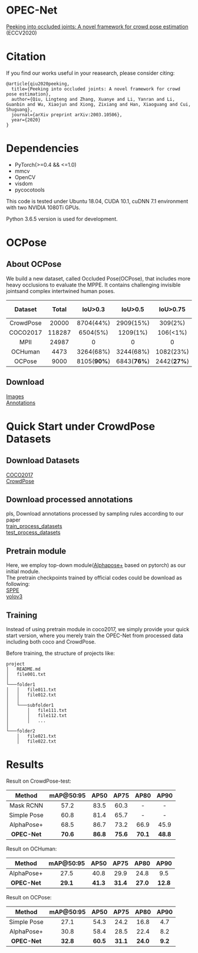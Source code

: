 # OPEC-Net
[Peeking into occluded joints: A novel framework for crowd pose estimation](https://arxiv.org/pdf/2003.10506.pdf)
(ECCV2020)

# Citation
If you find our works useful in your reasearch, please consider citing:  
```
@article{qiu2020peeking,
  title={Peeking into occluded joints: A novel framework for crowd pose estimation},
  author={Qiu, Lingteng and Zhang, Xuanye and Li, Yanran and Li, Guanbin and Wu, Xiaojun and Xiong, Zixiang and Han, Xiaoguang and Cui, Shuguang},
  journal={arXiv preprint arXiv:2003.10506},
  year={2020}
}

```
# Dependencies  
- PyTorch(>=0.4 && <=1.0)  
- mmcv
- OpenCV
- visdom 
- pycocotools

This code is tested under Ubuntu 18.04, CUDA 10.1, cuDNN 7.1 environment with two NVIDIA 1080Ti GPUs.

Python 3.6.5 version is used for development.

# OCPose

## About OCPose
We build a new dataset, called Occluded Pose(OCPose), that includes more heavy occlusions to evaluate the MPPE. It contains challenging invisible jointsand complex intertwined human poses.


Dataset | Total | IoU>0.3 | IoU>0.5 | IoU>0.75 | Avg IoU
:--:|:--:|:--:|:--:|:--:|:--:
CrowdPose | 20000 | 8704(44%) | 2909(15%) | 309(2%) | 0.27  
COCO2017 | 118287 | 6504(5%) | 1209(1%) | 106(<1%) | 0.06  
MPII | 24987 | 0 | 0 | 0 | 0.11
OCHuman | 4473 | 3264(68%) | 3244(68%) | 1082(23%) | 0.46  
OCPose | 9000 | 8105(**90%**) | 6843(**76%**) | 2442(**27%**) | **0.47**

## Download

[Images](https://drive.google.com/file/d/1oQ1_epocYgvlha4eowt1FS-5f89XU7xw/view?usp=sharing)  
[Annotations](https://drive.google.com/file/d/1z8xlN56x9aKve4YSEudYJOJOPt4YaC7H/view?usp=sharing)


# Quick Start under CrowdPose Datasets

## Download Datasets
[COCO2017](https://cocodataset.org)  
[CrowdPose](https://github.com/Jeff-sjtu/CrowdPose)  

## Download processed annotations

pls, Download annotations processed by sampling rules according to our paper  
[train_process_datasets](https://drive.google.com/file/d/1WlZETQuOJWWARos8nnQw9XRamsTRTrrA/view?usp=sharing)  
[test_process_datasets](https://drive.google.com/file/d/1WlZETQuOJWWARos8nnQw9XRamsTRTrrA/view?usp=sharing)  

## Pretrain module
Here, we employ top-down module([Alphapose+](https://github.com/MVIG-SJTU/AlphaPose/tree/pytorch) based on pytorch) as our initial module.  
The pretrain checkpoints trained by official codes could be download as following:  
[SPPE](https://drive.google.com/file/d/1Wcf5CWYGeMsfKn77Pu5wk6GpwEIScY2q/view?usp=sharing)  
[yolov3](https://drive.google.com/file/d/1IAtLxnOkE5DkTJ5Lsi7kLLU-edAgzaw_/view?usp=sharing)  

## Training 
Instead of using pretrain module in coco2017, we simply provide your quick start version, where you merely train the OPEC-Net from processed data including both coco and CrowdPose.

Before training, the structure of projects like:  

```
project
│   README.md
│   file001.txt    
│
└───folder1
│   │   file011.txt
│   │   file012.txt
│   │
│   └───subfolder1
│       │   file111.txt
│       │   file112.txt
│       │   ...
│   
└───folder2
    │   file021.txt
    │   file022.txt
```
                    

# Results

Result on CrowdPose-test:  

Method | mAP@50:95 | AP50 | AP75 | AP80 | AP90
:--:|:--:|:--:|:--:|:--:|:--:
Mask RCNN | 57.2 | 83.5 | 60.3 | - | -
Simple Pose | 60.8 | 81.4 | 65.7 | - | -
AlphaPose+ | 68.5 | 86.7 |73.2 | 66.9 | 45.9
**OPEC-Net** | **70.6**| **86.8** | **75.6** | **70.1** | **48.8**

Result on OCHuman:  

Method | mAP@50:95 | AP50 | AP75 | AP80 | AP90
:--:|:--:|:--:|:--:|:--:|:--:
AlphaPose+ | 27.5 | 40.8 |29.9 | 24.8 | 9.5
**OPEC-Net** | **29.1** | **41.3** | **31.4** | **27.0** | **12.8**

Result on OCPose:  

Method | mAP@50:95 | AP50 | AP75 | AP80 | AP90
:--:|:--:|:--:|:--:|:--:|:--:
Simple Pose | 27.1 | 54.3 | 24.2 | 16.8 | 4.7
AlphaPose+ | 30.8 | 58.4 |28.5 | 22.4 | 8.2
**OPEC-Net** | **32.8** | **60.5** | **31.1** | **24.0** | **9.2**

